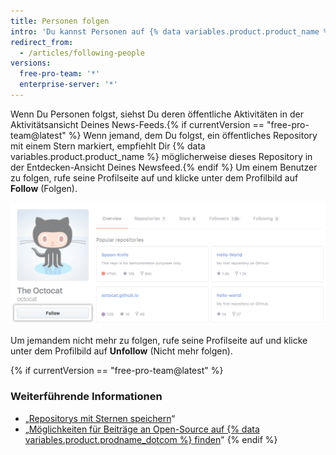 ```yaml
---
title: Personen folgen
intro: 'Du kannst Personen auf {% data variables.product.product_name %} folgen, um Benachrichtigungen über ihre Aktivitäten zu erhalten{% if currentVersion == "free-pro-team@latest" %} und Projekte in ihren Communitys zu entdecken{% endif %}.'
redirect_from:
  - /articles/following-people
versions:
  free-pro-team: '*'
  enterprise-server: '*'
---
```


Wenn Du Personen folgst, siehst Du deren öffentliche Aktivitäten in der Aktivitätsansicht Deines News-Feeds.{% if currentVersion == "free-pro-team@latest" %} Wenn jemand, dem Du folgst, ein öffentliches Repository mit einem Stern markiert, empfiehlt Dir {% data variables.product.product_name %} möglicherweise dieses Repository in der Entdecken-Ansicht Deines Newsfeed.{% endif %} Um einem Benutzer zu folgen, rufe seine Profilseite auf und klicke unter dem Profilbild auf **Follow** (Folgen).

![Schaltfläche „Follow user" (Benutzer folgen)](/assets/images/help/profile/follow-user-button.png)

Um jemandem nicht mehr zu folgen, rufe seine Profilseite auf und klicke unter dem Profilbild auf **Unfollow** (Nicht mehr folgen).

{% if currentVersion == "free-pro-team@latest" %}
### Weiterführende Informationen

- „[Repositorys mit Sternen speichern](/articles/saving-repositories-with-stars/)“
- „[Möglichkeiten für Beiträge an Open-Source auf {% data variables.product.prodname_dotcom %} finden](/github/getting-started-with-github/finding-ways-to-contribute-to-open-source-on-github)"
{% endif %}
